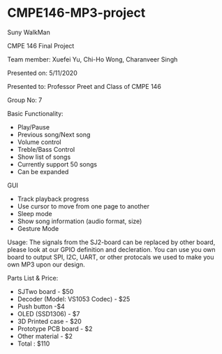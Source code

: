 # CMPE146-MP3-project
Suny WalkMan

CMPE 146 Final Project

Team member: Xuefei Yu, Chi-Ho Wong, Charanveer Singh

Presented on: 5/11/2020

Presented to: Professor Preet and Class of CMPE 146

Group No: 7

Basic Functionality:
- Play/Pause
- Previous song/Next song
- Volume control
- Treble/Bass Control
- Show list of songs 
- Currently support 50 songs
- Can be expanded

GUI
- Track playback progress 
- Use cursor to move from one page to another
- Sleep mode
- Show song information (audio format, size)
- Gesture Mode 

Usage:
The signals from the SJ2-board can be replaced by other board, please look at our GPIO definition and decleration.
You can use you own board to output SPI, I2C, UART, or other protocals we used to make you own MP3 upon
our design.

Parts List & Price:
- SJTwo board - $50
- Decoder (Model: VS1053 Codec) - $25
- Push button -$4
- OLED (SSD1306) - $7
- 3D Printed case -  $20
- Prototype PCB board  - $2
- Other material  - $2
- Total : $110
